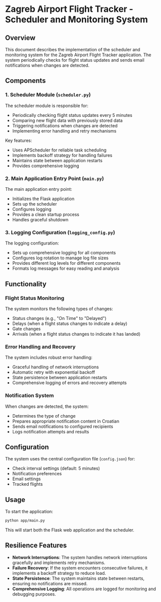 # Zagreb Airport Flight Tracker - Scheduler and Monitoring System

## Overview

This document describes the implementation of the scheduler and monitoring system for the Zagreb Airport Flight Tracker application. The system periodically checks for flight status updates and sends email notifications when changes are detected.

## Components

### 1. Scheduler Module (`scheduler.py`)

The scheduler module is responsible for:
- Periodically checking flight status updates every 5 minutes
- Comparing new flight data with previously stored data
- Triggering notifications when changes are detected
- Implementing error handling and retry mechanisms

Key features:
- Uses APScheduler for reliable task scheduling
- Implements backoff strategy for handling failures
- Maintains state between application restarts
- Provides comprehensive logging

### 2. Main Application Entry Point (`main.py`)

The main application entry point:
- Initializes the Flask application
- Sets up the scheduler
- Configures logging
- Provides a clean startup process
- Handles graceful shutdown

### 3. Logging Configuration (`logging_config.py`)

The logging configuration:
- Sets up comprehensive logging for all components
- Configures log rotation to manage log file sizes
- Provides different log levels for different components
- Formats log messages for easy reading and analysis

## Functionality

### Flight Status Monitoring

The system monitors the following types of changes:
- Status changes (e.g., "On Time" to "Delayed")
- Delays (when a flight status changes to indicate a delay)
- Gate changes
- Arrivals (when a flight status changes to indicate it has landed)

### Error Handling and Recovery

The system includes robust error handling:
- Graceful handling of network interruptions
- Automatic retry with exponential backoff
- State persistence between application restarts
- Comprehensive logging of errors and recovery attempts

### Notification System

When changes are detected, the system:
- Determines the type of change
- Prepares appropriate notification content in Croatian
- Sends email notifications to configured recipients
- Logs notification attempts and results

## Configuration

The system uses the central configuration file (`config.json`) for:
- Check interval settings (default: 5 minutes)
- Notification preferences
- Email settings
- Tracked flights

## Usage

To start the application:

```bash
python app/main.py
```

This will start both the Flask web application and the scheduler.

## Resilience Features

- **Network Interruptions**: The system handles network interruptions gracefully and implements retry mechanisms.
- **Failure Recovery**: If the system encounters consecutive failures, it implements a backoff strategy to reduce load.
- **State Persistence**: The system maintains state between restarts, ensuring no notifications are missed.
- **Comprehensive Logging**: All operations are logged for monitoring and debugging purposes.